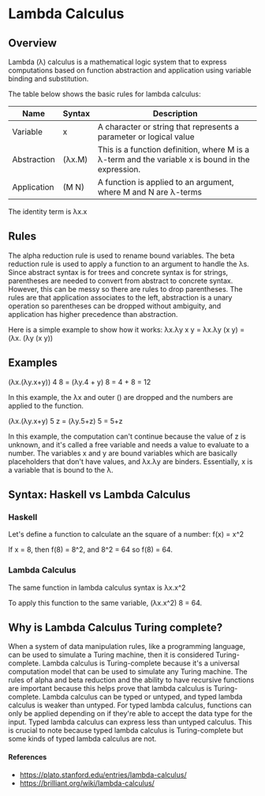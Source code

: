 # Lambda Calculus

## Overview
Lambda (λ) calculus is a mathematical logic system that to express computations based on function abstraction and application using variable binding and substitution.

The table below shows the basic rules for lambda calculus:

| Name      | Syntax | Description
------------|--------|-----------
Variable    | x      | A character or string that represents a parameter or logical value
Abstraction | (λx.M) | This is a function definition, where M is a λ-term and the variable x is bound in the expression.
Application | (M N)  | A function is applied to an argument, where M and N are λ-terms

The identity term is λx.x

## Rules
The alpha reduction rule is used to rename bound variables. The beta reduction rule is used to apply a function to an argument to handle the λs. Since abstract syntax is for trees and concrete syntax is for strings, parentheses are needed to convert from abstract to concrete syntax. However, this can be messy so there are rules to drop parentheses. The rules are that application associates to the left, abstraction is a unary operation so parentheses can be dropped without ambiguity, and application has higher precedence than abstraction.

Here is a simple example to show how it works: λx.λy x y = λx.λy (x y) = (λx. (λy (x y))

## Examples
(λx.(λy.x+y)) 4 8 = (λy.4 + y) 8
                  = 4 + 8
                  = 12

In this example, the λx and outer () are dropped and the numbers are applied to the function.

(λx.(λy.x+y) 5 z = (λy.5+z) 5
                  = 5+z

In this example, the computation can't continue because the value of z is unknown, and it's called a free variable and needs a value to evaluate to a number. The variables x and y are bound variables which are basically placeholders that don't have values, and λx.λy are binders. Essentially, x is a variable that is bound to the λ.

## Syntax: Haskell vs Lambda Calculus

### Haskell
Let's define a function to calculate an the square of a number: f(x) = x^2

If x = 8, then f(8) = 8^2, and 8^2 = 64 so f(8) = 64.

### Lambda Calculus
The same function in lambda calculus syntax is λx.x^2

To apply this function to the same variable, (λx.x^2) 8 = 64.

## Why is Lambda Calculus Turing complete?
When a system of data manipulation rules, like a programming language, can be used to simulate a Turing machine, then it is considered Turing-complete. Lambda calculus is Turing-complete because it's a universal computation model that can be used to simulate any Turing machine. The rules of alpha and beta reduction and the ability to have recursive functions are important because this helps prove that lambda calculus is Turing-complete. Lambda calculus can be typed or untyped, and typed lambda calculus is weaker than untyped. For typed lambda calculus, functions can only be applied depending on if they're able to accept the data type for the input. Typed lambda calculus can express less than untyped calculus. This is crucial to note because typed lambda calculus is Turing-complete but some kinds of typed lambda calculus are not.

#### References
- https://plato.stanford.edu/entries/lambda-calculus/
- https://brilliant.org/wiki/lambda-calculus/
